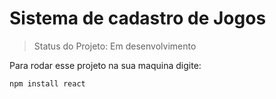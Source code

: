 <h1> Sistema de cadastro de Jogos </h1>

> Status do Projeto: Em desenvolvimento

Para rodar esse projeto na sua maquina digite:

```
npm install react
```
